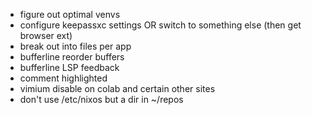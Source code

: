 - figure out optimal venvs
- configure keepassxc settings OR switch to something else (then get browser ext)
- break out into files per app
- bufferline reorder buffers
- bufferline LSP feedback
- comment highlighted
- vimium disable on colab and certain other sites
- don't use /etc/nixos but a dir in ~/repos
